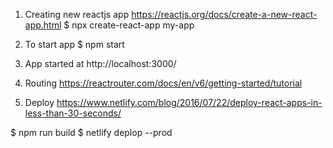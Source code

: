 1. Creating new reactjs app https://reactjs.org/docs/create-a-new-react-app.html
$ npx create-react-app my-app

2. To start app
$ npm start

3. App started at http://localhost:3000/

4. Routing https://reactrouter.com/docs/en/v6/getting-started/tutorial

5. Deploy https://www.netlify.com/blog/2016/07/22/deploy-react-apps-in-less-than-30-seconds/

$ npm run build
$ netlify deplop --prod